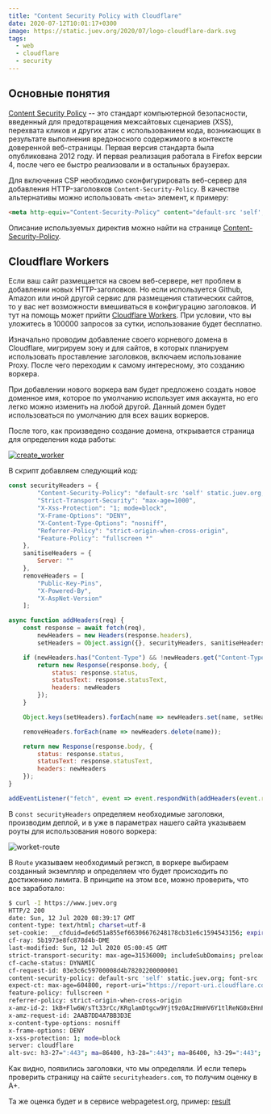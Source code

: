 ```yaml
---
title: "Content Security Policy with Cloudflare"
date: 2020-07-12T10:01:17+0300
image: https://static.juev.org/2020/07/logo-cloudflare-dark.svg
tags:
  - web
  - cloudflare
  - security
---
```

## Основные понятия

[Content Security Policy](https://developer.mozilla.org/en-US/docs/Web/HTTP/CSP) -- это стандарт компьютерной безопасности, введенный для предотвращения межсайтовых сценариев (XSS), перехвата кликов и других атак с использованием кода, возникающих в результате выполнения вредоносного содержимого в контексте доверенной веб-страницы. Первая версия стандарта была опубликована 2012 году. И первая реализация работала в Firefox версии 4, после чего ее быстро реализовали и в остальных браузерах.

Для включения CSP необходимо сконфигурировать веб-сервер для добавления HTTP-заголовков `Content-Security-Policy`. В качестве альтернативы можно использовать `<meta>` элемент, к примеру:

```html
<meta http-equiv="Content-Security-Policy" content="default-src 'self'; img-src https://*; child-src 'none';">
```

Описание используемых директив можно найти на странице [Content-Security-Policy](https://developer.mozilla.org/en-US/docs/Web/HTTP/Headers/Content-Security-Policy).

## Cloudflare Workers

Если ваш сайт размещается на своем веб-сервере, нет проблем в добавлении новых HTTP-заголовков. Но если используется Github, Amazon или иной другой сервис для размещения статических сайтов, то у вас нет возможности вмешиваться в конфигурацию заголовков. И тут на помощь может прийти [Cloudflare Workers](https://workers.cloudflare.com/). При условии, что вы уложитесь в 100000 запросов за сутки, использование будет бесплатно.

Изначально проводим добавление своего корневого домена в Cloudflare, мигрируем зону и для сайтов, в которых планируем использовать проставление заголовков, включаем использование Proxy. После чего переходим к самому интересному, это созданию воркера.

При добавлении нового воркера вам будет предложено создать новое доменное имя, которое по умолчанию использует имя аккаунта, но его легко можно изменить на любой другой. Данный домен будет использоваться по умолчанию для всех ваших воркеров.

После того, как произведено создание домена, открывается страница для определения кода работы:

[![create_worker](https://static.juev.org/2020/07/worker01.png)](https://static.juev.org/2020/07/worker01.png)

В скрипт добавляем следующий код:

```js
const securityHeaders = {
        "Content-Security-Policy": "default-src 'self' static.juev.org; font-src 'self' fonts.gstatic.com; child-src 'none'; upgrade-insecure-requests",
        "Strict-Transport-Security": "max-age=1000",
        "X-Xss-Protection": "1; mode=block",
        "X-Frame-Options": "DENY",
        "X-Content-Type-Options": "nosniff",
        "Referrer-Policy": "strict-origin-when-cross-origin",
        "Feature-Policy": "fullscreen *"
    },
    sanitiseHeaders = {
        Server: ""
    },
    removeHeaders = [
        "Public-Key-Pins",
        "X-Powered-By",
        "X-AspNet-Version"
    ];

async function addHeaders(req) {
    const response = await fetch(req),
        newHeaders = new Headers(response.headers),
        setHeaders = Object.assign({}, securityHeaders, sanitiseHeaders);

    if (newHeaders.has("Content-Type") && !newHeaders.get("Content-Type").includes("text/html")) {
        return new Response(response.body, {
            status: response.status,
            statusText: response.statusText,
            headers: newHeaders
        });
    }

    Object.keys(setHeaders).forEach(name => newHeaders.set(name, setHeaders[name]));

    removeHeaders.forEach(name => newHeaders.delete(name));

    return new Response(response.body, {
        status: response.status,
        statusText: response.statusText,
        headers: newHeaders
    });
}

addEventListener("fetch", event => event.respondWith(addHeaders(event.request)));
```

В `const securityHeaders` определяем необходимые заголовки, производим деплой, и в уже в параметрах нашего сайта указываем роуты для использования нового воркера:

![worket-route](https://static.juev.org/2020/07/worker-route.png)

В `Route` указываем необходимый регэксп, в воркере выбираем созданный экземпляр и определяем что будет происходить по достижению лимита. В принципе на этом все, можно проверить, что все  заработало:

```bash
$ curl -I https://www.juev.org
HTTP/2 200
date: Sun, 12 Jul 2020 08:39:17 GMT
content-type: text/html; charset=utf-8
set-cookie: __cfduid=de6d51a855ef66306676248178cb31e6c1594543156; expires=Tue, 11-Aug-20 08:39:16 GMT; path=/; domain=.juev.org; HttpOnly; SameSite=Lax; Secure
cf-ray: 5b1973e8fc878d4b-DME
last-modified: Sun, 12 Jul 2020 05:00:45 GMT
strict-transport-security: max-age=31536000; includeSubDomains; preload
cf-cache-status: DYNAMIC
cf-request-id: 03e3c6c59700008d4b78202200000001
content-security-policy: default-src 'self' static.juev.org; font-src 'self' fonts.gstatic.com; child-src 'none'; upgrade-insecure-requests
expect-ct: max-age=604800, report-uri="https://report-uri.cloudflare.com/cdn-cgi/beacon/expect-ct"
feature-policy: fullscreen *
referrer-policy: strict-origin-when-cross-origin
x-amz-id-2: 1kB+Flw6W/sTt33rCc/KRglamDtgcw9Yjt9z0AzIHmHV6Y1tlReNG0xEHnFWZk9wzcFEMVAUhuE=
x-amz-request-id: 2AAB7DD4A7BB3D3E
x-content-type-options: nosniff
x-frame-options: DENY
x-xss-protection: 1; mode=block
server: cloudflare
alt-svc: h3-27=":443"; ma=86400, h3-28=":443"; ma=86400, h3-29=":443"; ma=86400
```

Как видно, появились заголовки, что мы определяли. И если теперь проверить страницу на сайте `securityheaders.com`, то получим оценку в A+.

Та же оценка будет и в сервисе webpagetest.org, пример: [result](https://www.webpagetest.org/result/200712_3J_4c5fef7ec8adaac9ca12dbc47393aa3f/)
